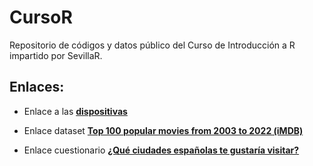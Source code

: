 # CursoR

Repositorio de códigos y datos público del Curso de Introducción a R impartido por SevillaR.

## Enlaces:

- Enlace a las [**dispositivas**](https://rpubs.com/albtorval/cursoR)

- Enlace dataset [**Top 100 popular movies from 2003 to 2022 (iMDB)**](https://www.kaggle.com/datasets/georgescutelnicu/top-100-popular-movies-from-2003-to-2022-imdb)

- Enlace cuestionario [**¿Qué ciudades españolas te gustaría visitar?**](https://docs.google.com/forms/d/e/1FAIpQLSfJ4HzoBO7v-6QB5auDPlj-uvxJuQWFZMQcp_rNV9GsjJmqBw/viewform?usp=sf_link)
